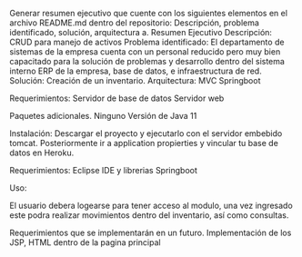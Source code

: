 Generar resumen ejecutivo que cuente con los siguientes elementos en el archivo README.md dentro del repositorio:
Descripción, problema identificado, solución, arquitectura
a. Resumen Ejecutivo
Descripción: CRUD para manejo de activos 
Problema identificado: El departamento de sistemas de la empresa cuenta con un personal reducido pero muy bien capacitado para la solución de problemas y desarrollo dentro del sistema interno ERP de la empresa, base de datos, e infraestructura de red.
Solución: Creación de un inventario.
Arquitectura: MVC Springboot

Requerimientos:
Servidor de base de datos
Servidor web

Paquetes adicionales.
Ninguno
Versión de Java 11

Instalación:
Descargar el proyecto y ejecutarlo con el servidor embebido tomcat.
Posteriormente ir a application propierties y vincular tu base de datos en Heroku.

Requerimientos: Eclipse IDE y librerias Springboot

Uso:

El usuario debera logearse para tener acceso al modulo,
una vez ingresado este podra realizar movimientos dentro del inventario, así como consultas.


Requerimientos que se implementarán en un futuro.
Implementación de los JSP, HTML dentro de la pagina principal

